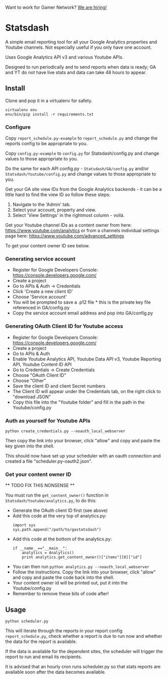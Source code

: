 Want to work for Gamer Network? [We are
hiring!](http://www.gamesindustry.biz/jobs/gamer-network)

# Statsdash

A simple email reporting tool for all your Google Analytics properties and
Youtube channels.  Not especially useful if you only have one account.

Uses Google Analytics API v3 and various Youtube APIs.

Designed to run periodically and to send reports when data is ready; GA and YT
do not have live stats and data can take 48 hours to appear.

## Install

Clone and pop it in a virtualenv for safety.

```shell
virtualenv env
env/bin/pip install -r requirements.txt
```

### Configure

Copy `report_schedule.py-example` to `report_schedule.py` and change the
reports config to be appropriate to you.

Copy `config.py-example` to `config.py` for Statsdash/config.py and change
values to those appropriate to you. 

Do the same for each API config.py - `Statsdash/GA/config.py` and/or
`Statsdash/Youtube/config.py` and change values to those appropriate to you. 

Get your GA site view IDs from the Google Analytics backends - it can be a
little hard to find the view ID so follow these steps:

1. Navigate to the 'Admin' tab.
1. Select your account, property and view.
1. Select 'View Settings' in the rightmost column - voilà.

Get your Youtube channel IDs as a content owner from here:
https://www.youtube.com/analytics or from a channels individual settings page
here: https://www.youtube.com/advanced_settings

To get your content owner ID see below.

### Generating service account

* Register for Google Developers Console:
  https://console.developers.google.com/
* Create a project
* Go to APIs & Auth -> Credentials
* Click 'Create a new client ID'
* Choose 'Service account'
* You will be prompted to save a .p12 file * this is the private key file
  referenced in GA/config.py
* Copy the service account email address and pop into GA/config.py

### Generating OAuth Client ID for Youtube access

* Register for Google Developers Console:
  https://console.developers.google.com/
* Create a project
* Go to APIs & Auth
* Enable Youtube Analytics API, Youtube Data API v3, Youtube Reporting API,
  Youtube Content ID API
* Go to Credentials -> Create Credentials
* Choose "OAuth Client ID"
* Choose "Other"
* Save the client ID and client Secret numbers
* The Client ID will appear under the Credentials tab, on the right click to
  "download JSON"
* Copy this file into the "Youtube folder" and fill in the path in the
  Youtube/config.py

### Auth as yourself for Youtube APIs

```
python create_credentials.py --noauth_local_webserver
```

Then copy the link into your browser, click "allow" and copy and paste the key
given into the shell. 

This should now have set up your scheduler with an oauth connection and created
a file "scheduler.py-oauth2.json".

### Get your content owner ID

** TODO FIX THIS NONSENSE ** 

You must run the `get_content_owner()` function in
`Statsdash/Youtube/analytics.py`, to do this:

* Generate the OAuth client ID first (see above)
* Add this code at the very top of analytics.py:
    ```  
    import sys
    sys.path.append("/path/to/gastatsdash")
    ```
* Add this code at the bottom of the analytics.py:
    ```  
    if __name__=="__main__":
        analytics = Analytics()
        print analytics.get_content_owner()["items"][0]["id"]
    ```
* You can then run ` python analytics.py --noauth_local_webserver `
* Follow the instructions. Copy the link into your browser, click "allow" and
  copy and paste the code back into the shell. 
* Your content owner id will be printed out, put it into the Youtube/config.py 
* Remember to remove these bits of code after! 

## Usage

```
python scheduler.py
```

This will iterate through the reports in your report config
`report_schedule.py`, check whether a report is due to run now and whether the
data for the report is available.

If the data is available for the dependent sites, the scheduler will trigger
the report to run and email its recipients.

It is advised that an hourly cron runs scheduler.py so that stats reports are
available soon after the data becomes available.
